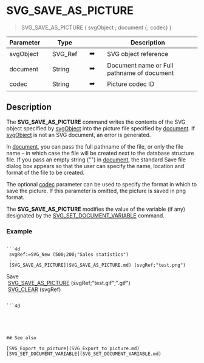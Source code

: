 <!-- SVG_SAVE_AS_PICTURE ( svgObject ; pathname ; codec )
 -> svgObject (Text)
 -> pathname (Text)
 -> codec (Text)-->
# SVG_SAVE_AS_PICTURE

> SVG_SAVE_AS_PICTURE ( svgObject ; document {; codec} )

| Parameter |     | Type |     |     |     | Description |     |
| --- | --- | --- | --- | --- | --- | --- | --- |
| svgObject |     | SVG_Ref |     | ➡️ |     | SVG object reference |     |
| document |     | String |     | ➡️ |     | Document name or Full pathname of document |     |
| codec |     | String |     | ➡️ |     | Picture codec ID |     |

## Description

The **SVG_SAVE_AS_PICTURE** command writes the contents of the SVG object specified by [svgObject](# "SVG object reference") into the picture file specified by [document](# "Document name or Full pathname of document"). If [svgObject](# "SVG object reference") is not an SVG document, an error is generated.

In [document](# "Document name or Full pathname of document"), you can pass the full pathname of the file, or only the file name – in which case the file will be created next to the database structure file. If you pass an empty string ("") in [document](# "Document name or Full pathname of document"), the standard Save file dialog box appears so that the user can specify the name, location and format of the file to be created.

The optional [codec](# "Picture codec ID") parameter can be used to specify the format in which to save the picture. If this parameter is omitted, the picture is saved in png format.

The **SVG_SAVE_AS_PICTURE** modifies the value of the variable (if any) designated by the [SVG_SET_DOCUMENT_VARIABLE](SVG_SET_DOCUMENT_VARIABLE.md) command.

### Example  

```4d

```4d
 svgRef:=SVG_New (500;200;"Sales statistics")  
 ...  
 [SVG_SAVE_AS_PICTURE](SVG_SAVE_AS_PICTURE.md) (svgRef;"test.png") 
```

Save  
 [SVG_SAVE_AS_PICTURE](SVG_SAVE_AS_PICTURE.md) (svgRef;"test.gif";".gif")  
 [SVG_CLEAR](SVG_CLEAR.md) (svgRef)

```

```4d


  
  

## See also 

[SVG_Export_to_picture](SVG_Export_to_picture.md)  
[SVG_SET_DOCUMENT_VARIABLE](SVG_SET_DOCUMENT_VARIABLE.md)
